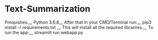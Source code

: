 # Text-Summarization
Prequisties:__
Python 3.6.8__
After that in your CMD/Terminal run:__
pip3 install -r requirements.txt __
This will install all the required librarires.__
To run the app:__
streamlit run webapp.py
